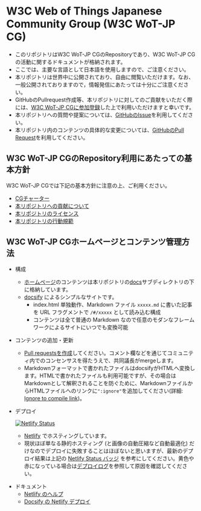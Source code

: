 # W3C Web of Things Japanese Community Group (W3C WoT-JP CG)
* このリポジトリはW3C WoT-JP CGのRepositoryであり、W3C WoT-JP CGの活動に関するドキュメントが格納されます。
* ここでは、主要な言語として日本語を使用しますので、ご注意ください。
* 本リポジトリは世界中に公開されており、自由に閲覧いただけます。なお、一般公開されておりますので，情報発信にあたっては十分にご注意ください。
* GitHubのPullrequest作成等、本リポジトリに対してのご貢献をいただく際には、[W3C WoT-JP CGに参加登録](https://www.w3.org/community/wot-jp/join)した上で利用いただけますと幸いです。
* 本リポジトリへの質問や提案については、[GitHubのIssue](https://github.com/w3c/wot-jp-cg/issues)を利用してください。
* 本リポジトリ内のコンテンツの具体的な変更については、[GitHubのPull Request](https://github.com/w3c/wot-jp-cg/pulls)を利用してください。

## W3C WoT-JP CGのRepository利用にあたっての基本方針
W3C WoT-JP CGでは下記の基本方針に注意の上、ご利用ください。
* [CGチャーター](https://w3c.github.io/wot-jp-cg/CGCharter.html)
* [本リポジトリへの貢献について](https://github.com/w3c/wot-jp-cg/blob/main/CONTRIBUTING.md)
* [本リポジトリのライセンス](https://github.com/w3c/wot-jp-cg/blob/main/LICENSE.md)
* [本リポジトリの行動規範](https://github.com/w3c/wot-jp-cg/blob/main/CODE_OF_CONDUCT.md)

## W3C WoT-JP CGホームページとコンテンツ管理方法
* 構成
  - [ホームページ](https://wot-jp-cg.netlify.app)のコンテンツは本リポジトリの[docs](https://github.com/w3c/wot-jp-cg/tree/main/docs)サブディレクトリの下に格納しています。
  - [docsify](https://docsify.js.org/) によるシンプルなサイトです。
    - index.html 単独動作、Markdown ファイル `xxxxx.md` に書いた記事を URL フラグメントで `/#/xxxxx` として読み込む構成
    - コンテンツは全て普通の Markdown なので任意のモダンなフレームワークによるサイトにいつでも変換可能
* コンテンツの追加・更新
  - [Pull requestsを作成](https://github.com/w3c/wot-jp-cg/pulls)してください。コメント欄などを通じてコミュニティ内でのコンセンサスを得たうえで、共同議長がmergeします。
  - Markdownフォーマットで書かれたファイルはdocsifyがHTMLへ変換します。HTMLで書かれたファイルも利用可能ですが、その場合はMarkdownとして解釈されることを防ぐために、MarkdownファイルからHTMLファイルへのリンクに`":ignore"`を追加してください(詳細: [Ignore to compile link](https://docsify.js.org/#/helpers?id=ignore-to-compile-link))。
* デプロイ

  [![Netlify Status](https://api.netlify.com/api/v1/badges/090e30aa-c5c9-417a-8fc5-d03540d3ff68/deploy-status)](https://app.netlify.com/sites/wot-jp-cg/deploys)
  - [Netlify](https://www.netlify.com/) でホスティングしています。
  - 現状ほぼ単なる静的ホスティング (と画像の自動圧縮など自動最適化) だけなのでデプロイに失敗することはほぼないと思いますが、最新のデプロイ結果は上記の [Netlify Status バッジ](https://docs.netlify.com/monitor-sites/status-badges/) を参考にしてください。黄色や赤になっている場合は[デプロイログ](https://app.netlify.com/sites/wot-jp-cg/deploys)を参照して原因を確認してください。
- ドキュメント
  - [Netlify のヘルプ](https://docs.netlify.com/#we-re-here-to-help)
  - [Docsify の Netlify デプロイ](https://docsify.js.org/#/deploy?id=netlify)
